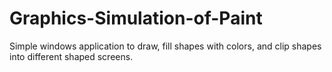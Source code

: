 # Graphics-Simulation-of-Paint
Simple windows application to draw, fill shapes with colors, and clip shapes into different shaped screens.
